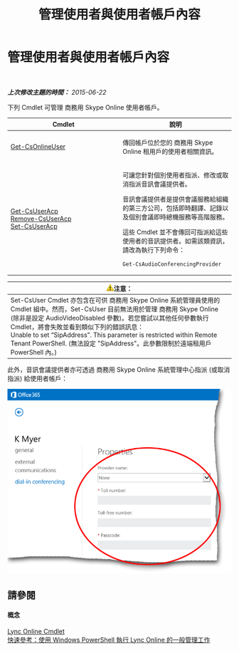 ﻿---
title: 管理使用者與使用者帳戶內容
TOCTitle: 管理使用者與使用者帳戶內容
ms:assetid: 5d13ab15-0e12-4bd0-a970-f130de980404
ms:mtpsurl: https://technet.microsoft.com/zh-tw/library/Dn362790(v=OCS.15)
ms:contentKeyID: 56269091
ms.date: 08/10/2015
mtps_version: v=OCS.15
ms.translationtype: HT
---

# 管理使用者與使用者帳戶內容

 

_**上次修改主題的時間：** 2015-06-22_

下列 Cmdlet 可管理 商務用 Skype Online 使用者帳戶。


<table>
<colgroup>
<col style="width: 50%" />
<col style="width: 50%" />
</colgroup>
<thead>
<tr class="header">
<th>Cmdlet</th>
<th>說明</th>
</tr>
</thead>
<tbody>
<tr class="odd">
<td><p><a href="get-csonlineuser.md">Get-CsOnlineUser</a></p></td>
<td><p>傳回帳戶位於您的 商務用 Skype Online 租用戶的使用者相關資訊。</p></td>
</tr>
<tr class="even">
<td><p><a href="get-csuseracp.md">Get-CsUserAcp</a><br />
<a href="remove-csuseracp.md">Remove-CsUserAcp</a><br />
<a href="set-csuseracp.md">Set-CsUserAcp</a></p></td>
<td><p>可讓您針對個別使用者指派、修改或取消指派音訊會議提供者。</p>
<p>音訊會議提供者是提供會議服務給組織的第三方公司，包括即時翻譯、記錄以及個別會議即時總機服務等高階服務。</p>
<p>這些 Cmdlet 並不會傳回可指派給這些使用者的音訊提供者。如需該類資訊，請改為執行下列命令：</p>
<pre><code>Get-CsAudioConferencingProvider</code></pre></td>
</tr>
</tbody>
</table>


<table>
<thead>
<tr class="header">
<th><img src="images/Hh202161.warning(OCS.15).gif" title="warning" alt="warning" />注意：</th>
</tr>
</thead>
<tbody>
<tr class="odd">
<td>Set-CsUser Cmdlet 亦包含在可供 商務用 Skype Online 系統管理員使用的 Cmdlet 組中。然而，Set-CsUser 目前無法用於管理 商務用 Skype Online (除非是設定 AudioVideoDisabled 參數)。若您嘗試以其他任何參數執行 Cmdlet，將會失敗並看到類似下列的錯誤訊息：<br />
Unable to set “SipAddress”. This parameter is restricted within Remote Tenant PowerShell. (無法設定 &quot;SipAddress&quot;。此參數限制於遠端租用戶 PowerShell 內。)</td>
</tr>
</tbody>
</table>


此外，音訊會議提供者亦可透過 商務用 Skype Online 系統管理中心指派 (或取消指派) 給使用者帳戶：

![Lync 管理中心電話撥入式會議內容](images/Dn362790.0c61f0c2-8aef-4020-a0a8-02580d43092a(OCS.15).png "Lync 管理中心電話撥入式會議內容")

## 請參閱

#### 概念

[Lync Online Cmdlet](the-skype-for-business-online-cmdlets.md)  
[快速參考：使用 Windows PowerShell 執行 Lync Online 的一般管理工作](quick-reference-using-windows-powershell-to-do-common-skype-for-business-online-management-tasks.md)

